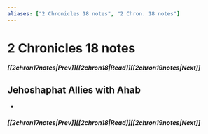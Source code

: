 ```yaml
---
aliases: ["2 Chronicles 18 notes", "2 Chron. 18 notes"]
---
```

# 2 Chronicles 18 notes
##### <span class=arrow-left></span>[[2chron17notes|Prev]]<span class=navigation-separator></span>[[2chron18|Read]]<span class=navigation-separator></span>[[2chron19notes|Next]]<span class=arrow-right></span>
## Jehoshaphat Allies with Ahab
- 
##### <span class=arrow-left></span>[[2chron17notes|Prev]]<span class=navigation-separator></span>[[2chron18|Read]]<span class=navigation-separator></span>[[2chron19notes|Next]]<span class=arrow-right></span>
